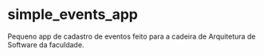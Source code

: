 # simple_events_app

Pequeno app de cadastro de eventos feito para a cadeira de Arquitetura de Software da faculdade.
